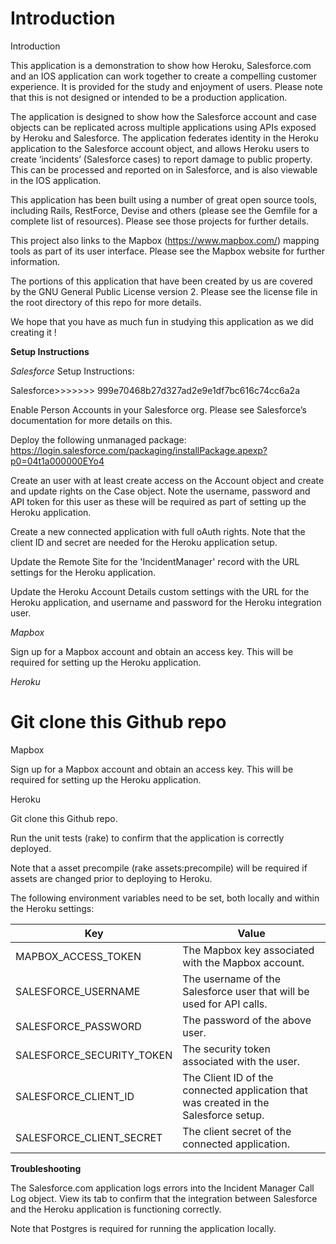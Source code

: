 <B>Introduction</B>
=======
Introduction

This application is a demonstration to show how Heroku, Salesforce.com and an IOS application can work together to create a compelling customer experience.  It is provided for the study and enjoyment of users. Please note that this is not designed or intended to be a production application.

The application is designed to show how the Salesforce account and case objects can be replicated across multiple applications using APIs exposed by Heroku and Salesforce. The application federates identity in the Heroku application to the Salesforce account object, and allows Heroku users to create ‘incidents’ (Salesforce cases) to report damage to public property. This can be processed and reported on in Salesforce, and is also viewable in the IOS application.

This application has been built using a number of great open source tools, including Rails, RestForce, Devise and others (please see the Gemfile for a complete list of resources). Please see those projects for further details.

This project also links to the Mapbox (https://www.mapbox.com/) mapping tools as part of its user interface.  Please see the Mapbox website for further information.

The portions of this application that have been created by us are covered by the GNU General Public License version 2. Please see the license file in the root directory of this repo for more details.

We hope that you have as much fun in studying this application as we did creating it !


<B>Setup Instructions</B>

<i>Salesforce</i>
Setup Instructions:

Salesforce>>>>>>> 999e70468b27d327ad2e9e1df7bc616c74cc6a2a

Enable Person Accounts in your Salesforce org. Please see Salesforce’s documentation for more details on this.

Deploy the following unmanaged package: https://login.salesforce.com/packaging/installPackage.apexp?p0=04t1a000000EYo4

Create an user with at least create access on the Account object and create and update rights on the Case object.  Note the username, password and API token for this user as these will be required as part of setting up the Heroku application.

Create a new connected application with full oAuth rights. Note that the client ID and secret are needed for the Heroku application setup.

Update the Remote Site for the 'IncidentManager' record with the URL settings for the Heroku application.

Update the Heroku Account Details custom settings with the URL for the Heroku application, and username and password for the Heroku integration user.

<i>Mapbox</i>

Sign up for a Mapbox account and obtain an access key. This will be required for setting up the Heroku application.

<i>Heroku</i>

Git clone this Github repo
=======
Mapbox

Sign up for a Mapbox account and obtain an access key. This will be required for setting up the Heroku application.

Heroku

Git clone this Github repo.

Run the unit tests (rake) to confirm that the application is correctly deployed. 

Note that a asset precompile (rake assets:precompile) will be required if assets are changed prior to deploying to Heroku.

The following environment variables need to be set, both locally and within the Heroku settings:

|Key|Value|
|---|------|
|MAPBOX_ACCESS_TOKEN|	The Mapbox key associated with the Mapbox account.|
|SALESFORCE_USERNAME|	The username of the Salesforce user that will be used for API calls.|
|SALESFORCE_PASSWORD|	The password of the above user.|
|SALESFORCE_SECURITY_TOKEN|	The security token associated with the user.|
|SALESFORCE_CLIENT_ID|	The Client ID of the connected application that was created in the Salesforce setup.|
|SALESFORCE_CLIENT_SECRET|	The client secret of the connected application.|

<B>Troubleshooting</B>

The Salesforce.com application logs errors into the Incident Manager Call Log object. View its tab to confirm that the integration between Salesforce and the Heroku application is functioning correctly. 

Note that Postgres is required for running the application locally. 
